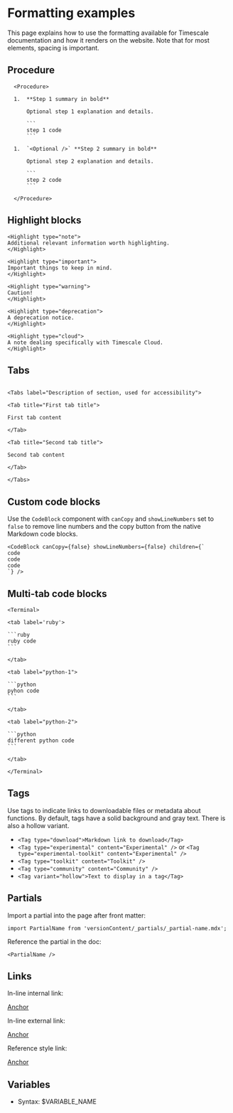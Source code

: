 # Formatting examples 

This page explains how to use the formatting available for Timescale documentation and how it renders on the website. Note that for most elements, spacing is important. 

## Procedure

```text
  <Procedure>

  1.  **Step 1 summary in bold**

      Optional step 1 explanation and details.

      ```
      step 1 code
      ```

  1.  `<Optional />` **Step 2 summary in bold**

      Optional step 2 explanation and details.

      ```
      step 2 code
      ```

  </Procedure>
```
  
## Highlight blocks

```text
<Highlight type="note">
Additional relevant information worth highlighting.
</Highlight>

<Highlight type="important">
Important things to keep in mind.
</Highlight>

<Highlight type="warning">
Caution!
</Highlight>

<Highlight type="deprecation">
A deprecation notice.
</Highlight>

<Highlight type="cloud">
A note dealing specifically with Timescale Cloud.
</Highlight>

```

## Tabs

```text

<Tabs label="Description of section, used for accessibility">

<Tab title="First tab title">

First tab content

</Tab>

<Tab title="Second tab title">

Second tab content

</Tab>

</Tabs>
```

## Custom code blocks 

Use the `CodeBlock` component with `canCopy` and `showLineNumbers` set to `false` to remove line numbers and the copy button from the native Markdown code blocks.

```text
<CodeBlock canCopy={false} showLineNumbers={false} children={`
code 
code 
code
`} />
```

## Multi-tab code blocks

    <Terminal>
    
    <tab label='ruby'>
    
    ```ruby
    ruby code
    ```
    
    </tab>
    
    <tab label="python-1">
    
    ```python
    pyhon code
    ```
    
    </tab>
    
    <tab label="python-2">
    
    ```python
    different python code
    ```
    
    </tab>
    
    </Terminal>


## Tags

Use tags to indicate links to downloadable files or metadata about functions. By default, tags have a solid background and gray text. There is also a hollow
variant.

- `<Tag type="download">Markdown link to download</Tag>`
- `<Tag type="experimental" content="Experimental" />` or `<Tag type="experimental-toolkit" content="Experimental" />`
- `<Tag type="toolkit" content="Toolkit" />`
- `<Tag type="community" content="Community" />`
- `<Tag variant="hollow">Text to display in a tag</Tag>`


## Partials

Import a partial into the page after front matter:

`import PartialName from 'versionContent/_partials/_partial-name.mdx';`

Reference the partial in the doc: 

`<PartialName />`

## Links

In-line internal link:

[Anchor](URL)

In-line external link:

[Anchor](URL)

Reference style link: 

[Anchor][reference]

[reference]: URL

## Variables 

- Syntax: $VARIABLE_NAME

